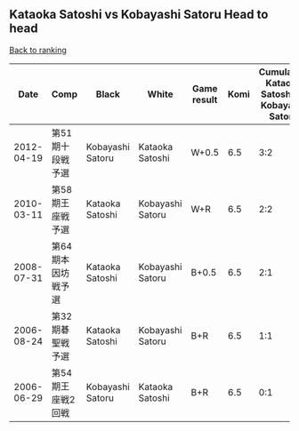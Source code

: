 ## Kataoka Satoshi vs Kobayashi Satoru Head to head

[Back to ranking](../../index.md)




| **Date** | **Comp** | **Black** | **White** | **Game result** | **Komi** | **Cumulative Kataoka Satoshi vs Kobayashi Satoru** | **Kataoka Satoshi streak** | **Kobayashi Satoru streak** | 
| --- | --- | --- | --- | --- | --- | --- | --- | --- |
| 2012-04-19 | 第51期十段戦予選 | Kobayashi Satoru | Kataoka Satoshi | W+0.5 | 6.5 | 3:2 | 1 | 0 | 
| 2010-03-11 | 第58期王座戦予選 | Kataoka Satoshi | Kobayashi Satoru | W+R | 6.5 | 2:2 | 0 | 1 | 
| 2008-07-31 | 第64期本因坊戦予選 | Kataoka Satoshi | Kobayashi Satoru | B+0.5 | 6.5 | 2:1 | 2 | 0 | 
| 2006-08-24 | 第32期碁聖戦予選 | Kataoka Satoshi | Kobayashi Satoru | B+R | 6.5 | 1:1 | 1 | 0 | 
| 2006-06-29 | 第54期王座戦2回戦 | Kobayashi Satoru | Kataoka Satoshi | B+R | 6.5 | 0:1 | 0 | 1 |




